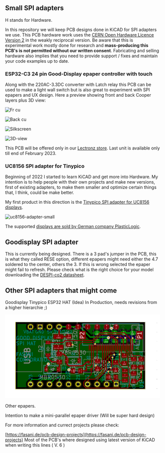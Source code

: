 ## Small SPI adapters

H stands for Hardware.

In this repository we will keep PCB designs done in KiCAD for SPI adapters we use. This PCB hardware work uses the [CERN Open Hardware Licence Version 2](https://github.com/martinberlin/H-spi-adapters/blob/master/LICENSE) in the weakly reciprocal version.
Be aware that this is experimental work mostly done for research and **mass-producing this PCB's is not permitted without our written consent**. Fabricating and selling hardware also implies that you need to provide support / fixes and maintain your code examples up to date.

### ESP32-C3 24 pin Good-Display epaper controller with touch

Along with the 220AC-3.3DC converter with Latch relay this PCB can be used to make a light wall switch but is also great to experiment with SPI epapers and UX design. Here a preview showing front and back Cooper layers plus 3D view:

![Fr cu](https://user-images.githubusercontent.com/2692928/218306190-1fd7f464-35e3-41fd-bcc0-3b9c66186e00.png)

![Back cu](https://user-images.githubusercontent.com/2692928/218306195-ac2b6d8f-d0d7-4895-9ebe-9b89c95623e5.png)

![Silkscreen](https://user-images.githubusercontent.com/2692928/218306225-3c7058b8-ede4-449a-a41e-439912fd12bd.png)

![3D-view](https://user-images.githubusercontent.com/2692928/218306248-25cc7c8f-0f09-4286-9bbc-a478964cdd3d.png)

This PCB will be offered only in our [Lectronz store](https://lectronz.com/stores/fasani/). Last unit is available only till end of February 2023.

### UC8156 SPI adapter for Tinypico

Beginning of 2022 I started to learn KiCAD and get more into Hardware. My intention is to help people with their own projects and make new versions, first of existing adapters, to make them smaller and optimize certain things that, I think, could be make better.

My first product in this direction is the [Tinypico SPI adapter for UC8156 displays](https://www.tindie.com/products/fasani/tinypico-small-uc8156-epaper-hat).

![uc8156-adapter-small](https://user-images.githubusercontent.com/2692928/159118394-60defa3e-656c-4e11-a65b-d45414860087.JPG)

The supported [displays are sold by German company PlasticLogic](https://www.plasticlogic.com/sampleshop).

## Goodisplay SPI adapter

This is currently being designed. There is a 3 pad's jumper in the PCB, this is what they called RESE option, different epapers might need either the 4.7 soldered to the center, others the 3. If this is wrong selected the epaper might fail to refresh.
Please check what is the right choice for your model downloading the [DESPI-co2 datasheet](https://www.good-display.com/companyfile/DESPI-C02-Specification-29.html).

## Other SPI adapters that might come

Goodisplay Tinypico ESP32 HAT (Idea) In Production, needs revisions from a higher hierarchie ;)

![Good display Tinypico HAT](assets/goodisplay-spi.png)

Other epapers.

Intention to make a mini-parallel epaper driver (Will be super hard design)


For more information and currect projects please check:

[https://fasani.de/pcb-design-projects](https://fasani.de/pcb-design-projects)
Most of the PCB's where designed using latest version of KiCAD when writing this lines ( V. 6 )

